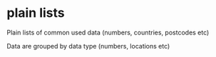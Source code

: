 plain lists
===========

Plain lists of common used data (numbers, countries, postcodes etc)

Data are grouped by data type (numbers, locations etc)


